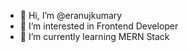 - 👋 Hi, I’m @eranujkumary
- 👀 I’m interested in Frontend Developer
- 🌱 I’m currently learning MERN Stack

<!---
eranujkumary/eranujkumary is a ✨ special ✨ repository because its `README.md` (this file) appears on your GitHub profile.
You can click the Preview link to take a look at your changes.
--->
